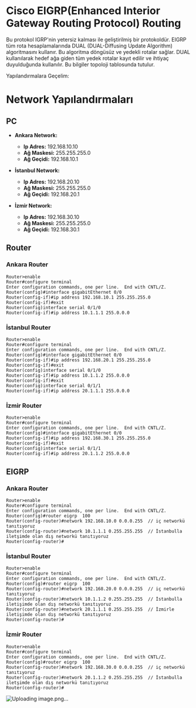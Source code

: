 # Cisco EIGRP(Enhanced Interior Gateway Routing Protocol) Routing

Bu protokol IGRP'nin yetersiz kalması ile geliştirilmiş bir protokoldür. EIGRP tüm rota hesaplamalarında DUAL (DUAL-Diffusing Update Algorithm) algoritmasını kullanır. Bu algoritma döngüsüz ve yedekli rotalar sağlar. DUAL kullanılarak hedef ağa giden tüm yedek rotalar kayıt edilir ve ihtiyaç duyulduğunda kullanılır. Bu bilgiler topoloji tablosunda tutulur.



Yapılandırmalara Geçelim:

# Network Yapılandırmaları

## PC 

- **Ankara Network:**
  - **Ip Adres:** 192.168.10.10
  - **Ağ Maskesi:** 255.255.255.0
  - **Ağ Geçidi:** 192.168.10.1

- **İstanbul Network:**
  - **Ip Adres:** 192.168.20.10
  - **Ağ Maskesi:** 255.255.255.0
  - **Ağ Geçidi:** 192.168.20.1


- **İzmir Network:**
  - **Ip Adres:** 192.168.30.10
  - **Ağ Maskesi:** 255.255.255.0
  - **Ağ Geçidi:** 192.168.30.1
 


## Router

### Ankara Router
```
Router>enable
Router#configure terminal
Enter configuration commands, one per line.  End with CNTL/Z.
Router(config)#interface gigabitEthernet 0/0
Router(config-if)#ip address 192.168.10.1 255.255.255.0
Router(config-if)#exit
Router(config)interface serial 0/1/0
Router(config-if)#ip address 10.1.1.1 255.0.0.0
```

### İstanbul Router 

```
Router>enable
Router#configure terminal
Enter configuration commands, one per line.  End with CNTL/Z.
Router(config)#interface gigabitEthernet 0/0
Router(config-if)#ip address 192.168.20.1 255.255.255.0
Router(config-if)#exit
Router(config)interface serial 0/1/0
Router(config-if)#ip address 10.1.1.2 255.0.0.0
Router(config-if)#exit
Router(config)interface serial 0/1/1
Router(config-if)#ip address 20.1.1.1 255.0.0.0
```

### İzmir Router
```
Router>enable
Router#configure terminal
Enter configuration commands, one per line.  End with CNTL/Z.
Router(config)#interface gigabitEthernet 0/0
Router(config-if)#ip address 192.168.30.1 255.255.255.0
Router(config-if)#exit
Router(config)interface serial 0/1/1
Router(config-if)#ip address 20.1.1.2 255.0.0.0
```



## EIGRP

### Ankara Router
```
Router>enable
Router#configure terminal
Enter configuration commands, one per line.  End with CNTL/Z.
Router(config)#router eigrp  100
Router(config-router)#network 192.168.10.0 0.0.0.255  // iç networkü tanıtıyoruz
Router(config-router)#network 10.1.1.1 0.255.255.255  // İstanbulla iletşimde olan dış networkü tanıtıyoruz
Router(config-router)#
```

### İstanbul Router
```
Router>enable
Router#configure terminal
Enter configuration commands, one per line.  End with CNTL/Z.
Router(config)#router eigrp  100
Router(config-router)#network 192.168.20.0 0.0.0.255  // iç networkü tanıtıyoruz
Router(config-router)#network 10.1.1.2 0.255.255.255  // İstanbulla iletişimde olan dış networkü tanıtıyoruz
Router(config-router)#network 20.1.1.1 0.255.255.255  // İzmirle iletişimde olan dış networkü tanıtıyoruz
Router(config-router)#
```

### İzmir Router
```
Router>enable
Router#configure terminal
Enter configuration commands, one per line.  End with CNTL/Z.
Router(config)#router eigrp  100
Router(config-router)#network 192.168.30.0 0.0.0.255  // iç networkü tanıtıyoruz
Router(config-router)#network 20.1.1.2 0.255.255.255  // İstanbulla iletşimde olan dış networkü tanıtıyoruz
Router(config-router)#
```



![Uploading image.png…]()









